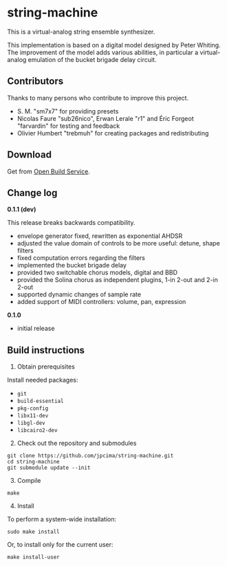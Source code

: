 # string-machine

This is a virtual-analog string ensemble synthesizer.

This implementation is based on a digital model designed by Peter Whiting.
The improvement of the model adds various abilities, in particular a virtual-analog emulation of the bucket brigade delay circuit.

## Contributors

Thanks to many persons who contribute to improve this project.

- S. M. "sm7x7" for providing presets
- Nicolas Faure "sub26nico", Erwan Lerale "r1" and Éric Forgeot "farvardin" for testing and feedback
- Olivier Humbert "trebmuh" for creating packages and redistributing

## Download

Get from [Open Build Service](https://software.opensuse.org/download.html?project=home%3Ajpcima&package=string-machine).

## Change log

**0.1.1 (dev)**

This release breaks backwards compatibility.

- envelope generator fixed, rewritten as exponential AHDSR
- adjusted the value domain of controls to be more useful: detune, shape filters
- fixed computation errors regarding the filters
- implemented the bucket brigade delay
- provided two switchable chorus models, digital and BBD
- provided the Solina chorus as independent plugins, 1-in 2-out and 2-in 2-out
- supported dynamic changes of sample rate
- added support of MIDI controllers: volume, pan, expression

**0.1.0**

- initial release

## Build instructions

1. Obtain prerequisites

Install needed packages:

- `git`
- `build-essential`
- `pkg-config`
- `libx11-dev`
- `libgl-dev`
- `libcairo2-dev`

2. Check out the repository and submodules

```
git clone https://github.com/jpcima/string-machine.git
cd string-machine
git submodule update --init
```

3. Compile

```
make
```

4. Install

To perform a system-wide installation:
```
sudo make install
```

Or, to install only for the current user:
```
make install-user
```
